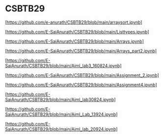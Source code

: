 # CSBTB29
[https://github.com/e-anurath/CSBTB29/blob/main/arraysort.ipynb]

[https://github.com/E-SaiAnurath/CSBTB29/blob/main/Listtypes.ipynb]

[https://github.com/E-SaiAnurath/CSBTB29/blob/main/Arrays.ipynb]


[https://github.com/E-SaiAnurath/CSBTB29/blob/main/Arrays_part2.ipynb]

[https://github.com/E-SaiAnurath/CSBTB29/blob/main/Aiml_lab3_160824.ipynb]

[https://github.com/E-SaiAnurath/CSBTB29/blob/main/Assignment_2.ipynb]

[https://github.com/E-SaiAnurath/CSBTB29/blob/main/Assignment4.ipynb]

[https://github.com/E-SaiAnurath/CSBTB29/blob/main/Aiml_lab30824.ipynb]

[https://github.com/E-SaiAnurath/CSBTB29/blob/main/Aiml_Lab_13924.ipynb]

[https://github.com/E-SaiAnurath/CSBTB29/blob/main/Aiml_lab_20924.ipynb]
